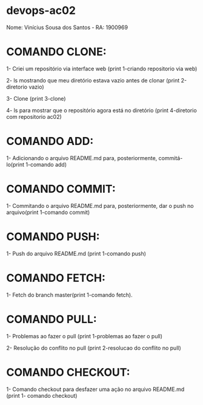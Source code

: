# devops-ac02

Nome: Vinícius Sousa dos Santos - RA: 1900969

# COMANDO CLONE:
<p>1- Criei um repositório via interface web (print 1-criando repositorio via web)</p>
<p>2- ls mostrando que meu diretório estava vazio antes de clonar (print 2-diretorio vazio)</p>
<p>3- Clone (print 3-clone)</p>
<p>4- ls para mostrar que o repositório agora está no diretório (print 4-diretorio com repositorio ac02)</p>

# COMANDO ADD:
<p>1- Adicionando o arquivo README.md para, posteriormente, commitá-lo(print 1-comando add)</p>

# COMANDO COMMIT:
<p>1- Commitando o arquivo README.md para, posteriormente, dar o push no arquivo(print 1-comando commit)</p>

# COMANDO PUSH:
<p>1- Push do arquivo README.md (print 1-comando push)</p>

# COMANDO FETCH:
<p>1- Fetch do branch master(print 1-comando fetch).</p>

# COMANDO PULL:
<p>1- Problemas ao fazer o pull (print 1-problemas ao fazer o pull)</p>
<p>2- Resolução do conflito no pull (print 2-resolucao do conflito no pull)</p>

# COMANDO CHECKOUT:
<p>1- Comando checkout para desfazer uma ação no arquivo README.md (print 1- comando checkout)</p>